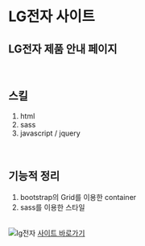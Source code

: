 # LG전자 사이트

## LG전자 제품 안내 페이지

<br />

## 스킬
1. html
2. sass
3. javascript / jquery

<br />

## 기능적 정리
1. bootstrap의 Grid를 이용한 container
2. sass를 이용한 스타일

<br />
<img src="https://ysook0720.cafe24.com/portfolio/2023/images/port10.png" alt="lg전자" />
<a href="http://ys-lg.s3-website.ap-northeast-2.amazonaws.com/" target="_blank">사이트 바로가기</a>